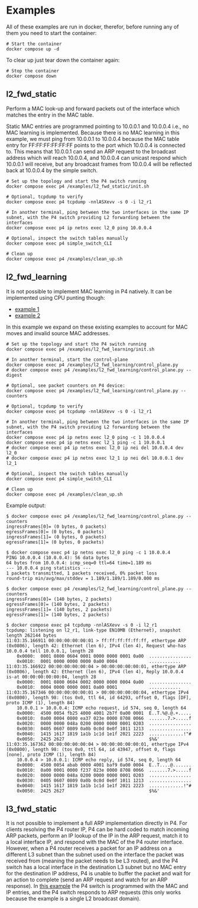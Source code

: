 # Examples

All of these examples are run in docker, therefor, before running any of them you need to start the container:

```shell
# Start the container
docker compose up -d
```

To clear up just tear down the container again:

```shell
# Stop the container
docker compose down
```

## l2_fwd_static

Perform a MAC look-up and forward packets out of the interface which matches the entry in the MAC table.

Static MAC entries are programmed pointing to 10.0.0.1 and 10.0.0.4 i.e., no MAC learning is implemented. Because there is no MAC learning in this example, we must ping from 10.0.0.1 to 10.0.0.4 because the MAC table entry for FF:FF:FF:FF:FF:FF points to the port which 10.0.0.4 is connected to. This means that 10.0.0.1 can send an ARP request to the broadcast address which will reach 10.0.0.4, and 10.0.0.4 can unicast respond which 10.0.0.1 will receive, but any broadcast frames from 10.0.0.4 will be reflected back at 10.0.0.4 by the simple switch.

```shell
# Set up the topology and start the P4 switch running
docker compose exec p4 /examples/l2_fwd_static/init.sh

# Optional, tcpdump to verify
docker compose exec p4 tcpdump -nnlASXevv -s 0 -i l2_r1

# In another terminal, ping between the two interfaces in the same IP subnet, with the P4 switch providing L2 forwarding between the interfaces
docker compose exec p4 ip netns exec l2_0 ping 10.0.0.4

# Optional, inspect the switch tables manually
docker compose exec p4 simple_switch_CLI

# Clean up
docker compose exec p4 /examples/clean_up.sh
```

## l2_fwd_learning

It is not possible to implement MAC learning in P4 natively. It can be implemented using CPU punting though:

* [example 1](https://github.com/nsg-ethz/p4-learning/blob/master/examples/l2_learning/p4src/l2_learning_copy_to_cpu.p4)
* [example 2](https://github.com/antoninbas/p4runtime-go-client/blob/main/cmd/l2_switch/l2_switch.p4)

In this example we expand on these existing examples to account for MAC moves and invalid source MAC addresses.

```shell
# Set up the topology and start the P4 switch running
docker compose exec p4 /examples/l2_fwd_learning/init.sh

# In another terminal, start the control-plane
docker compose exec p4 /examples/l2_fwd_learning/control_plane.py
# docker compose exec p4 /examples/l2_fwd_learning/control_plane.py --digest

# Optional, see packet counters on P4 device:
docker compose exec p4 /examples/l2_fwd_learning/control_plane.py --counters

# Optional, tcpdump to verify
docker compose exec p4 tcpdump -nnlASXevv -s 0 -i l2_r1

# In another terminal, ping between the two interfaces in the same IP subnet, with the P4 switch providing L2 forwarding between the interfaces
docker compose exec p4 ip netns exec l2_0 ping -c 1 10.0.0.4
docker compose exec p4 ip netns exec l2_1 ping -c 1 10.0.0.1
# docker compose exec p4 ip netns exec l2_0 ip nei del 10.0.0.4 dev l2_0
# docker compose exec p4 ip netns exec l2_1 ip nei del 10.0.0.1 dev l2_1

# Optional, inspect the switch tables manually
docker compose exec p4 simple_switch_CLI

# Clean up
docker compose exec p4 /examples/clean_up.sh
```

Example output:

```text
$ docker compose exec p4 /examples/l2_fwd_learning/control_plane.py --counters
ingressFrames[0]= (0 bytes, 0 packets)
egressFrames[0]= (0 bytes, 0 packets)
ingressFrames[1]= (0 bytes, 0 packets)
egressFrames[1]= (0 bytes, 0 packets)

$ docker compose exec p4 ip netns exec l2_0 ping -c 1 10.0.0.4
PING 10.0.0.4 (10.0.0.4): 56 data bytes
64 bytes from 10.0.0.4: icmp_seq=0 ttl=64 time=1.189 ms
--- 10.0.0.4 ping statistics ---
1 packets transmitted, 1 packets received, 0% packet loss
round-trip min/avg/max/stddev = 1.189/1.189/1.189/0.000 ms

$ docker compose exec p4 /examples/l2_fwd_learning/control_plane.py --counters
ingressFrames[0]= (140 bytes, 2 packets)
egressFrames[0]= (140 bytes, 2 packets)
ingressFrames[1]= (140 bytes, 2 packets)
egressFrames[1]= (140 bytes, 2 packets)

$ docker compose exec p4 tcpdump -nnlASXevv -s 0 -i l2_r1
tcpdump: listening on l2_r1, link-type EN10MB (Ethernet), snapshot length 262144 bytes
11:03:35.166911 00:00:00:00:00:01 > ff:ff:ff:ff:ff:ff, ethertype ARP (0x0806), length 42: Ethernet (len 6), IPv4 (len 4), Request who-has 10.0.0.4 tell 10.0.0.1, length 28
	0x0000:  0001 0800 0604 0001 0000 0000 0001 0a00  ................
	0x0010:  0001 0000 0000 0000 0a00 0004            ............
11:03:35.166922 00:00:00:00:00:04 > 00:00:00:00:00:01, ethertype ARP (0x0806), length 42: Ethernet (len 6), IPv4 (len 4), Reply 10.0.0.4 is-at 00:00:00:00:00:04, length 28
	0x0000:  0001 0800 0604 0002 0000 0000 0004 0a00  ................
	0x0010:  0004 0000 0000 0001 0a00 0001            ............
11:03:35.167346 00:00:00:00:00:01 > 00:00:00:00:00:04, ethertype IPv4 (0x0800), length 98: (tos 0x0, ttl 64, id 64293, offset 0, flags [DF], proto ICMP (1), length 84)
    10.0.0.1 > 10.0.0.4: ICMP echo request, id 574, seq 0, length 64
	0x0000:  4500 0054 fb25 4000 4001 2b7f 0a00 0001  E..T.%@.@.+.....
	0x0010:  0a00 0004 0800 ea37 023e 0000 8708 0066  .......7.>.....f
	0x0020:  0000 0000 048a 0200 0000 0000 0001 0203  ................
	0x0030:  0405 0607 0809 0a0b 0c0d 0e0f 1011 1213  ................
	0x0040:  1415 1617 1819 1a1b 1c1d 1e1f 2021 2223  .............!"#
	0x0050:  2425 2627                                $%&'
11:03:35.167362 00:00:00:00:00:04 > 00:00:00:00:00:01, ethertype IPv4 (0x0800), length 98: (tos 0x0, ttl 64, id 43947, offset 0, flags [none], proto ICMP (1), length 84)
    10.0.0.4 > 10.0.0.1: ICMP echo reply, id 574, seq 0, length 64
	0x0000:  4500 0054 abab 0000 4001 baf9 0a00 0004  E..T....@.......
	0x0010:  0a00 0001 0000 f237 023e 0000 8708 0066  .......7.>.....f
	0x0020:  0000 0000 048a 0200 0000 0000 0001 0203  ................
	0x0030:  0405 0607 0809 0a0b 0c0d 0e0f 1011 1213  ................
	0x0040:  1415 1617 1819 1a1b 1c1d 1e1f 2021 2223  .............!"#
	0x0050:  2425 2627                                $%&'
```

## l3_fwd_static

It is not possible to implement a full ARP implementation directly in P4. For clients resolving the P4 router IP, P4 can be hard coded to match incoming ARP packets, perform an IP lookup of the IP in the ARP request, match it to a local interface IP, and respond with the MAC of the P4 router interface. However, when a P4 router receives a packet for an IP address on a different L3 subnet than the subnet used on the interface the packet was received from (meaning the packet needs to be L3 routed), and the P4 switch has a local interface in the destination L3 subnet but no MAC entry for the destination IP address, P4 is unable to buffer the packet and wait for an action to complete (send an ARP request and watch for an ARP response). In [this example](https://github.com/hesam4g/p4-arp) the P4 switch is programmed with the MAC and IP entries, and the P4 switch responds to ARP requests (this only works because the example is a single L2 broadcast domain).

